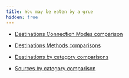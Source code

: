 ```yaml
---
title: You may be eaten by a grue
hidden: true
---
```


- [Destinations Connection Modes comparison](cmodes-compare/)
- [Destinations Methods comparisons](methods-compare/)
- [Destinations by category comparisons](category-compare/)

- [Sources by category comparison](/docs/connections/sources/sources-compare/)
